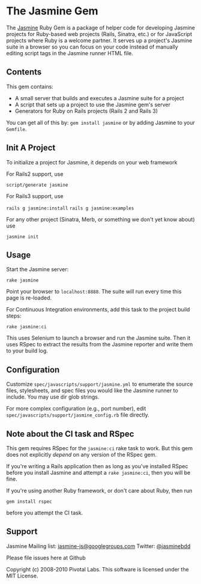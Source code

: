 # The Jasmine Gem

The [Jasmine](http://github.com/pivotal/jasmine) Ruby Gem is a package of helper code for developing Jasmine projects for Ruby-based web projects (Rails, Sinatra, etc.) or for JavaScript projects where Ruby is a welcome partner. It serves up a project's Jasmine suite in a browser so you can focus on your code instead of manually editing script tags in the Jasmine runner HTML file.

## Contents
This gem contains:

* A small server that builds and executes a Jasmine suite for a project
* A script that sets up a project to use the Jasmine gem's server
* Generators for Ruby on Rails projects (Rails 2 and Rails 3)

You can get all of this by: `gem install jasmine` or by adding Jasmine to your `Gemfile`.

## Init A Project

To initialize a project for Jasmine, it depends on your web framework

For Rails2 support, use

`script/generate jasmine`

For Rails3 support, use

`rails g jasmine:install`
`rails g jasmine:examples`

For any other project (Sinatra, Merb, or something we don't yet know about) use

`jasmine init`

## Usage

Start the Jasmine server:

`rake jasmine`

Point your browser to `localhost:8888`. The suite will run every time this page is re-loaded.

For Continuous Integration environments, add this task to the project build steps:

`rake jasmine:ci`

This uses Selenium to launch a browser and run the Jasmine suite. Then it uses RSpec to extract the results from the Jasmine reporter and write them to your build log.

## Configuration

Customize `spec/javascripts/support/jasmine.yml` to enumerate the source files, stylesheets, and spec files you would like the Jasmine runner to include.
You may use dir glob strings.

For more complex configuration (e.g., port number), edit `spec/javascripts/support/jasmine_config.rb` file directly.

## Note about the CI task and RSpec

This gem requires RSpec for the `jasmine:ci` rake task to work. But this gem does not explicitly *depend* on any version of the RSpec gem.

If you're writing a Rails application then as long as you've installed RSpec before you install Jasmine and attempt a `rake jasmine:ci`, then you will be fine.

If you're using another Ruby framework, or don't care about Ruby, then run

`gem install rspec`

before you attempt the CI task.

## Support

Jasmine Mailing list: [jasmine-js@googlegroups.com](mailto:jasmine-js@googlegroups.com)
Twitter: [@jasminebdd](http://twitter.com/jasminebdd)

Please file issues here at Github

Copyright (c) 2008-2010 Pivotal Labs. This software is licensed under the MIT License.
